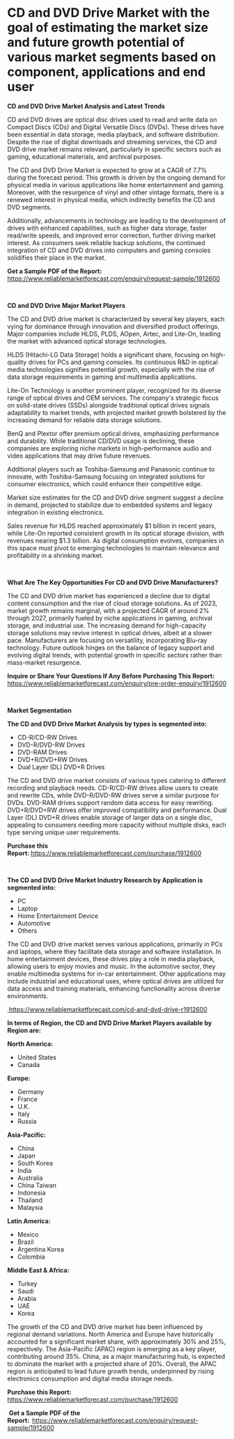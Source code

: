 <p><h1>CD and DVD Drive Market with the goal of estimating the market size and future growth potential of various market segments based on component, applications and end user</h1></p><p><strong>CD and DVD Drive Market Analysis and Latest Trends</strong></p>
<p><p>CD and DVD drives are optical disc drives used to read and write data on Compact Discs (CDs) and Digital Versatile Discs (DVDs). These drives have been essential in data storage, media playback, and software distribution. Despite the rise of digital downloads and streaming services, the CD and DVD drive market remains relevant, particularly in specific sectors such as gaming, educational materials, and archival purposes.</p><p>The CD and DVD Drive Market is expected to grow at a CAGR of 7.7% during the forecast period. This growth is driven by the ongoing demand for physical media in various applications like home entertainment and gaming. Moreover, with the resurgence of vinyl and other vintage formats, there is a renewed interest in physical media, which indirectly benefits the CD and DVD segments. </p><p>Additionally, advancements in technology are leading to the development of drives with enhanced capabilities, such as higher data storage, faster read/write speeds, and improved error correction, further driving market interest. As consumers seek reliable backup solutions, the continued integration of CD and DVD drives into computers and gaming consoles solidifies their place in the market.</p></p>
<p><strong>Get a Sample PDF of the Report:&nbsp;</strong> <a href="https://www.reliablemarketforecast.com/enquiry/request-sample/1912600?utm_campaign=2457&utm_medium=2&utm_source=Github&utm_content=ia&utm_term=15042025&utm_id=cd-and-dvd-drive">https://www.reliablemarketforecast.com/enquiry/request-sample/1912600</a></p>
<p>&nbsp;</p>
<p><strong>CD and DVD Drive Major Market Players</strong></p>
<p><p>The CD and DVD drive market is characterized by several key players, each vying for dominance through innovation and diversified product offerings. Major companies include HLDS, PLDS, AOpen, Artec, and Lite-On, leading the market with advanced optical storage technologies. </p><p>HLDS (Hitachi-LG Data Storage) holds a significant share, focusing on high-quality drives for PCs and gaming consoles. Its continuous R&D in optical media technologies signifies potential growth, especially with the rise of data storage requirements in gaming and multimedia applications.</p><p>Lite-On Technology is another prominent player, recognized for its diverse range of optical drives and OEM services. The company's strategic focus on solid-state drives (SSDs) alongside traditional optical drives signals adaptability to market trends, with projected market growth bolstered by the increasing demand for reliable data storage solutions.</p><p>BenQ and Plextor offer premium optical drives, emphasizing performance and durability. While traditional CD/DVD usage is declining, these companies are exploring niche markets in high-performance audio and video applications that may drive future revenues.</p><p>Additional players such as Toshiba-Samsung and Panasonic continue to innovate, with Toshiba-Samsung focusing on integrated solutions for consumer electronics, which could enhance their competitive edge. </p><p>Market size estimates for the CD and DVD drive segment suggest a decline in demand, projected to stabilize due to embedded systems and legacy integration in existing electronics. </p><p>Sales revenue for HLDS reached approximately $1 billion in recent years, while Lite-On reported consistent growth in its optical storage division, with revenues nearing $1.3 billion. As digital consumption evolves, companies in this space must pivot to emerging technologies to maintain relevance and profitability in a shrinking market.</p></p>
<p>&nbsp;</p>
<p><strong>What Are The Key Opportunities For CD and DVD Drive Manufacturers?</strong></p>
<p><p>The CD and DVD drive market has experienced a decline due to digital content consumption and the rise of cloud storage solutions. As of 2023, market growth remains marginal, with a projected CAGR of around 2% through 2027, primarily fueled by niche applications in gaming, archival storage, and industrial use. The increasing demand for high-capacity storage solutions may revive interest in optical drives, albeit at a slower pace. Manufacturers are focusing on versatility, incorporating Blu-ray technology. Future outlook hinges on the balance of legacy support and evolving digital trends, with potential growth in specific sectors rather than mass-market resurgence.</p></p>
<p><strong>Inquire or Share Your Questions If Any Before Purchasing This Report:</strong> <a href="https://www.reliablemarketforecast.com/enquiry/pre-order-enquiry/1912600?utm_campaign=2457&utm_medium=2&utm_source=Github&utm_content=ia&utm_term=15042025&utm_id=cd-and-dvd-drive">https://www.reliablemarketforecast.com/enquiry/pre-order-enquiry/1912600</a></p>
<p>&nbsp;</p>
<p><strong>Market Segmentation</strong></p>
<p><strong>The CD and DVD Drive Market Analysis by types is segmented into:</strong></p>
<p><ul><li>CD-R/CD-RW Drives</li><li>DVD-R/DVD-RW Drives</li><li>DVD-RAM Drives</li><li>DVD+R/DVD+RW Drives</li><li>Dual Layer (DL) DVD+R Drives</li></ul></p>
<p><p>The CD and DVD drive market consists of various types catering to different recording and playback needs. CD-R/CD-RW drives allow users to create and rewrite CDs, while DVD-R/DVD-RW drives serve a similar purpose for DVDs. DVD-RAM drives support random data access for easy rewriting. DVD+R/DVD+RW drives offer improved compatibility and performance. Dual Layer (DL) DVD+R drives enable storage of larger data on a single disc, appealing to consumers needing more capacity without multiple disks, each type serving unique user requirements.</p></p>
<p><strong>Purchase this Report:&nbsp;</strong><a href="https://www.reliablemarketforecast.com/purchase/1912600?utm_campaign=2457&utm_medium=2&utm_source=Github&utm_content=ia&utm_term=15042025&utm_id=cd-and-dvd-drive">https://www.reliablemarketforecast.com/purchase/1912600</a></p>
<p>&nbsp;</p>
<p><strong>The CD and DVD Drive Market Industry Research by Application is segmented into:</strong></p>
<p><ul><li>PC</li><li>Laptop</li><li>Home Entertainment Device</li><li>Automotive</li><li>Others</li></ul></p>
<p><p>The CD and DVD drive market serves various applications, primarily in PCs and laptops, where they facilitate data storage and software installation. In home entertainment devices, these drives play a role in media playback, allowing users to enjoy movies and music. In the automotive sector, they enable multimedia systems for in-car entertainment. Other applications may include industrial and educational uses, where optical drives are utilized for data access and training materials, enhancing functionality across diverse environments.</p></p>
<p><a href="https://www.reliablemarketforecast.com/cd-and-dvd-drive-r1912600?utm_campaign=2457&utm_medium=2&utm_source=Github&utm_content=ia&utm_term=15042025&utm_id=cd-and-dvd-drive">&nbsp;https://www.reliablemarketforecast.com/cd-and-dvd-drive-r1912600</a></p>
<p><strong>In terms of Region, the CD and DVD Drive Market Players available by Region are:</strong></p>
<p>
    <p> <strong> North America: </strong>
        <ul>
            <li>United States</li>
            <li>Canada</li>
        </ul>
        </p> 
    <p> <strong> Europe: </strong>
        <ul>
            <li>Germany</li>
            <li>France</li>
            <li>U.K.</li>
            <li>Italy</li>
            <li>Russia</li>
        </ul>
        </p> 
    <p> <strong> Asia-Pacific: </strong>
        <ul>
            <li>China</li>
            <li>Japan</li>
            <li>South Korea</li>
            <li>India</li>
            <li>Australia</li>
            <li>China Taiwan</li>
            <li>Indonesia</li>
            <li>Thailand</li>
            <li>Malaysia</li>
        </ul>
        </p> 
    <p> <strong> Latin America: </strong>
        <ul>
            <li>Mexico</li>
            <li>Brazil</li>
            <li>Argentina Korea</li>
            <li>Colombia</li>
        </ul>
        </p> 
    <p> <strong> Middle East & Africa: </strong>
        <ul>
            <li>Turkey</li>
            <li>Saudi</li>
            <li>Arabia</li>
            <li>UAE</li>
            <li>Korea</li>
        </ul>
    </p>
    </p>
<p><p>The growth of the CD and DVD drive market has been influenced by regional demand variations. North America and Europe have historically accounted for a significant market share, with approximately 30% and 25%, respectively. The Asia-Pacific (APAC) region is emerging as a key player, contributing around 35%. China, as a major manufacturing hub, is expected to dominate the market with a projected share of 20%. Overall, the APAC region is anticipated to lead future growth trends, underpinned by rising electronics consumption and digital media storage needs.</p></p>
<p><strong>Purchase this Report: </strong><a href="https://www.reliablemarketforecast.com/purchase/1912600?utm_campaign=2457&utm_medium=2&utm_source=Github&utm_content=ia&utm_term=15042025&utm_id=cd-and-dvd-drive">https://www.reliablemarketforecast.com/purchase/1912600</a></p>
<p>&nbsp;<strong>Get a Sample PDF of the Report:&nbsp;&nbsp;</strong><a href="https://www.reliablemarketforecast.com/enquiry/request-sample/1912600?utm_campaign=2457&utm_medium=2&utm_source=Github&utm_content=ia&utm_term=15042025&utm_id=cd-and-dvd-drive">https://www.reliablemarketforecast.com/enquiry/request-sample/1912600</a></p>
<p><strong></strong></p>
<p><p></p><p></p><p></p></p>